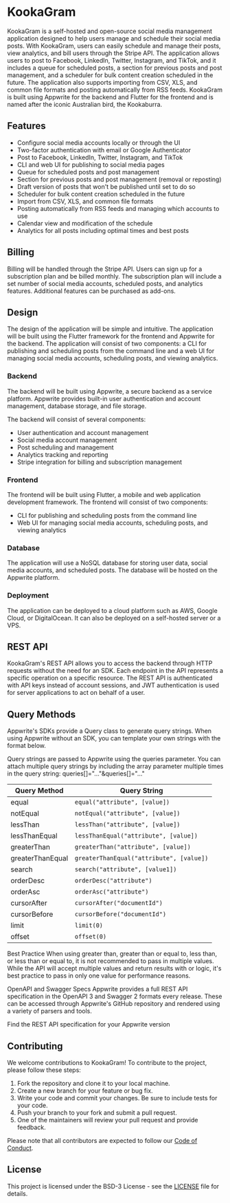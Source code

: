 # KookaGram

KookaGram is a self-hosted and open-source social media management application designed to help users manage and schedule their social media posts. With KookaGram, users can easily schedule and manage their posts, view analytics, and bill users through the Stripe API. The application allows users to post to Facebook, LinkedIn, Twitter, Instagram, and TikTok, and it includes a queue for scheduled posts, a section for previous posts and post management, and a scheduler for bulk content creation scheduled in the future. The application also supports importing from CSV, XLS, and common file formats and posting automatically from RSS feeds. KookaGram is built using Appwrite for the backend and Flutter for the frontend and is named after the iconic Australian bird, the Kookaburra.

## Features

* Configure social media accounts locally or through the UI
* Two-factor authentication with email or Google Authenticator
* Post to Facebook, LinkedIn, Twitter, Instagram, and TikTok
* CLI and web UI for publishing to social media pages
* Queue for scheduled posts and post management
* Section for previous posts and post management (removal or reposting)
* Draft version of posts that won't be published until set to do so
* Scheduler for bulk content creation scheduled in the future
* Import from CSV, XLS, and common file formats
* Posting automatically from RSS feeds and managing which accounts to use
* Calendar view and modification of the schedule
* Analytics for all posts including optimal times and best posts

## Billing

Billing will be handled through the Stripe API. Users can sign up for a subscription plan and be billed monthly. The subscription plan will include a set number of social media accounts, scheduled posts, and analytics features. Additional features can be purchased as add-ons.

## Design

The design of the application will be simple and intuitive. The application will be built using the Flutter framework for the frontend and Appwrite for the backend. The application will consist of two components: a CLI for publishing and scheduling posts from the command line and a web UI for managing social media accounts, scheduling posts, and viewing analytics.

### Backend

The backend will be built using Appwrite, a secure backend as a service platform. Appwrite provides built-in user authentication and account management, database storage, and file storage.

The backend will consist of several components:

* User authentication and account management
* Social media account management
* Post scheduling and management
* Analytics tracking and reporting
* Stripe integration for billing and subscription management

### Frontend

The frontend will be built using Flutter, a mobile and web application development framework. The frontend will consist of two components:

* CLI for publishing and scheduling posts from the command line
* Web UI for managing social media accounts, scheduling posts, and viewing analytics

### Database

The application will use a NoSQL database for storing user data, social media accounts, and scheduled posts. The database will be hosted on the Appwrite platform.

### Deployment

The application can be deployed to a cloud platform such as AWS, Google Cloud, or DigitalOcean. It can also be deployed on a self-hosted server or a VPS.

## REST API

KookaGram's REST API allows you to access the backend through HTTP requests without the need for an SDK. Each endpoint in the API represents a specific operation on a specific resource. The REST API is authenticated with API keys instead of account sessions, and JWT authentication is used for server applications to act on behalf of a user.

## Query Methods

Appwrite's SDKs provide a Query class to generate query strings. When using Appwrite without an SDK, you can template your own strings with the format below.

Query strings are passed to Appwrite using the queries parameter. You can attach multiple query strings by including the array parameter multiple times in the query string: queries\[\]="..."&queries\[\]="..."

| Query Method | Query String |
| --- | --- |
| equal | `equal("attribute", [value])` |
| notEqual | `notEqual("attribute", [value])` |
| lessThan | `lessThan("attribute", [value])` |
| lessThanEqual | `lessThanEqual("attribute", [value])` |
| greaterThan | `greaterThan("attribute", [value])` |
| greaterThanEqual | `greaterThanEqual("attribute", [value])` |
| search | `search("attribute", [value1])` |
| orderDesc | `orderDesc("attribute")` |
| orderAsc | `orderAsc("attribute")` |
| cursorAfter | `cursorAfter("documentId")` |
| cursorBefore | `cursorBefore("documentId")` |
| limit | `limit(0)` |
| offset | `offset(0)` |

Best Practice When using greater than, greater than or equal to, less than, or less than or equal to, it is not recommended to pass in multiple values. While the API will accept multiple values and return results with or logic, it's best practice to pass in only one value for performance reasons.

OpenAPI and Swagger Specs Appwrite provides a full REST API specification in the OpenAPI 3 and Swagger 2 formats every release. These can be accessed through Appwrite's GitHub repository and rendered using a variety of parsers and tools.

Find the REST API specification for your Appwrite version

## Contributing

We welcome contributions to KookaGram! To contribute to the project, please follow these steps:

1. Fork the repository and clone it to your local machine.
2. Create a new branch for your feature or bug fix.
3. Write your code and commit your changes. Be sure to include tests for your code.
4. Push your branch to your fork and submit a pull request.
5. One of the maintainers will review your pull request and provide feedback.

Please note that all contributors are expected to follow our [Code of Conduct](CODE_OF_CONDUCT.md).

## License

This project is licensed under the BSD-3 License - see the [LICENSE](LICENSE) file for details.
